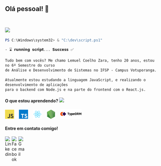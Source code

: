 <h2>Olá pessoal! 👋</h2>

<br>

![](https://visitor-badge.glitch.me/badge?page_id=lemuelZara.lemuelZara)

```powershell
PS C:\Windows\system32> & "C:\dev\script.ps1"
```
```text
- ⌛️ 𝗿𝘂𝗻𝗻𝗶𝗻𝗴 𝘀𝗰𝗿𝗶𝗽𝘁... 𝗦𝘂𝗰𝗰𝗲𝘀𝘀 ✅

Tudo bem com vocês? Me chamo Lemuel Coelho Zara, tenho 20 anos, estou no 6º Semestre do curso
de Análise e Desenvolvimento de Sistemas no IFSP - Campus Votuporanga.

Atualmente estou estudando a linguagem JavaScript, e realizando o desenvolvimento de aplicações
para o backend com Node.js e na parte do frontend com o React.js.
```

#### O que estou aprendendo? <img src="https://media.giphy.com/media/WUlplcMpOCEmTGBtBW/giphy.gif" width="30">

<img src="https://raw.githubusercontent.com/github/explore/80688e429a7d4ef2fca1e82350fe8e3517d3494d/topics/javascript/javascript.png" alt="JavaScript" width="30">&nbsp;&nbsp;&nbsp;&nbsp;<img src="https://raw.githubusercontent.com/github/explore/80688e429a7d4ef2fca1e82350fe8e3517d3494d/topics/typescript/typescript.png" width="30">&nbsp;&nbsp;&nbsp;&nbsp;<img src="https://raw.githubusercontent.com/github/explore/80688e429a7d4ef2fca1e82350fe8e3517d3494d/topics/react/react.png" alt="React.js" width="30">&nbsp;&nbsp;&nbsp;&nbsp;<img src="https://raw.githubusercontent.com/github/explore/80688e429a7d4ef2fca1e82350fe8e3517d3494d/topics/nodejs/nodejs.png" alt="Node.js" width="30">&nbsp;&nbsp;&nbsp;&nbsp;<img src="https://github.com/typeorm/typeorm/raw/master/resources/logo_big.png" width="70">

#### Entre em contato comigo!

<a href="https://www.linkedin.com/in/lemuelZara/">
  <img align="left" alt="Linkedin" width="22px" src="https://cdn.jsdelivr.net/npm/simple-icons@v3/icons/linkedin.svg" />
  <img align="left" alt="Facebook" width="22px" src="https://cdn.jsdelivr.net/npm/simple-icons@v3/icons/facebook.svg" />
  <img align="left" alt="Gmail" width="22px" src="https://cdn.jsdelivr.net/npm/simple-icons@v3/icons/gmail.svg" />
</a>
